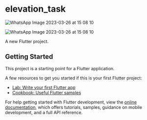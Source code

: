 # elevation_task


![WhatsApp Image 2023-03-26 at 15 08 10](https://user-images.githubusercontent.com/120441699/227768885-a8a2ea48-0c58-4826-a018-c54005c587b9.jpg)

![WhatsApp Image 2023-03-26 at 15 08 10](https://user-images.githubusercontent.com/120441699/227768896-36fe3cb1-99c6-400e-b9ea-05340c10b3f2.jpg)


A new Flutter project.

## Getting Started

This project is a starting point for a Flutter application.

A few resources to get you started if this is your first Flutter project:

- [Lab: Write your first Flutter app](https://docs.flutter.dev/get-started/codelab)
- [Cookbook: Useful Flutter samples](https://docs.flutter.dev/cookbook)

For help getting started with Flutter development, view the
[online documentation](https://docs.flutter.dev/), which offers tutorials,
samples, guidance on mobile development, and a full API reference.
